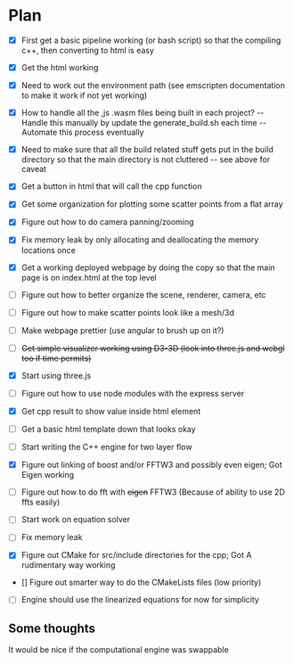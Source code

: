 # Plan

- [x] First get a basic pipeline working (or bash script) so that
      the compiling c++, then converting to html is easy
- [x] Get the html working

- [x] Need to work out the environment path (see emscripten documentation to make it work if not yet working)

- [x] How to handle all the ,js .wasm files being built in each project?
      -- Handle this manually by update the generate_build.sh each time
      -- Automate this process eventually

- [x] Need to make sure that all the build related stuff gets put in the build directory so that the main directory is not cluttered
      -- see above for caveat

- [x] Get a button in html that will call the cpp function

- [x] Get some organization for plotting some scatter points from a flat array

- [x] Figure out how to do camera panning/zooming

- [x] Fix memory leak by only allocating and deallocating the memory locations once

- [x] Get a working deployed webpage by doing the copy so that the main page is on index.html at the top level

- [ ] Figure out how to better organize the scene, renderer, camera, etc

- [ ] Figure out how to make scatter points look like a mesh/3d

- [ ] Make webpage prettier (use angular to brush up on it?)

- [ ] ~~Get simple visualizer working using D3-3D (look into three.js and webgl too if time permits)~~

- [x] Start using three.js

- [ ] Figure out how to use node modules with the express server

- [x] Get cpp result to show value inside html element

- [ ] Get a basic html template down that looks okay

- [ ] Start writing the C++ engine for two layer flow

- [x] Figure out linking of boost and/or FFTW3 and possibly even eigen; Got Eigen working

- [ ] Figure out how to do fft with ~~eigen~~ FFTW3 (Because of ability to use 2D ffts easily)

- [ ] Start work on equation solver

- [ ] Fix memory leak

- [x] Figure out CMake for src/include directories for the cpp; Got A rudimentary way working

- [] Figure out smarter way to do the CMakeLists files (low priority)

- [ ] Engine should use the linearized equations for now for simplicity

## Some thoughts

It would be nice if the computational engine was swappable
